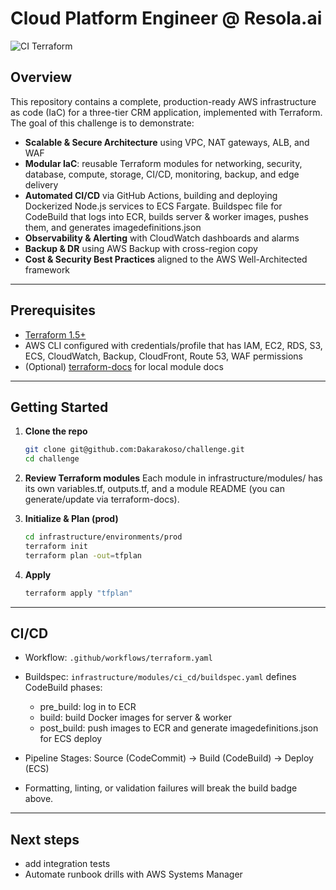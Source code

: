 # Cloud Platform Engineer @ Resola.ai

![CI Terraform](https://github.com/Dakarakoso/challenge/actions/workflows/terraform.yaml/badge.svg)

## Overview

This repository contains a complete, production-ready AWS infrastructure as code (IaC) for a three-tier CRM application, implemented with Terraform. The goal of this challenge is to demonstrate:

- **Scalable & Secure Architecture** using VPC, NAT gateways, ALB, and WAF
- **Modular IaC**: reusable Terraform modules for networking, security, database, compute, storage, CI/CD, monitoring, backup, and edge delivery
- **Automated CI/CD** via GitHub Actions, building and deploying Dockerized Node.js services to ECS Fargate. Buildspec file for CodeBuild that logs into ECR, builds server & worker images, pushes them, and generates imagedefinitions.json
- **Observability & Alerting** with CloudWatch dashboards and alarms
- **Backup & DR** using AWS Backup with cross-region copy
- **Cost & Security Best Practices** aligned to the AWS Well-Architected framework

---

## Prerequisites

- [Terraform 1.5+](https://www.terraform.io/downloads.html)
- AWS CLI configured with credentials/profile that has IAM, EC2, RDS, S3, ECS, CloudWatch, Backup, CloudFront, Route 53, WAF permissions
- (Optional) [terraform-docs](https://github.com/terraform-docs/terraform-docs) for local module docs

---

## Getting Started

1.  **Clone the repo**

    ```bash
    git clone git@github.com:Dakarakoso/challenge.git
    cd challenge
    ```

2.  **Review Terraform modules**
    Each module in infrastructure/modules/ has its own variables.tf, outputs.tf, and a module README (you can generate/update via terraform-docs).

3.  **Initialize & Plan (prod)**

    ```bash
    cd infrastructure/environments/prod
    terraform init
    terraform plan -out=tfplan
    ```

4.  **Apply**
    ```bash
    terraform apply "tfplan"
    ```

---

## CI/CD

- Workflow: `.github/workflows/terraform.yaml`

- Buildspec: `infrastructure/modules/ci_cd/buildspec.yaml` defines CodeBuild phases:

  - pre_build: log in to ECR
  - build: build Docker images for server & worker
  - post_build: push images to ECR and generate imagedefinitions.json for ECS deploy

- Pipeline Stages: Source (CodeCommit) → Build (CodeBuild) → Deploy (ECS)

- Formatting, linting, or validation failures will break the build badge above.

---

## Next steps

- add integration tests
- Automate runbook drills with AWS Systems Manager
